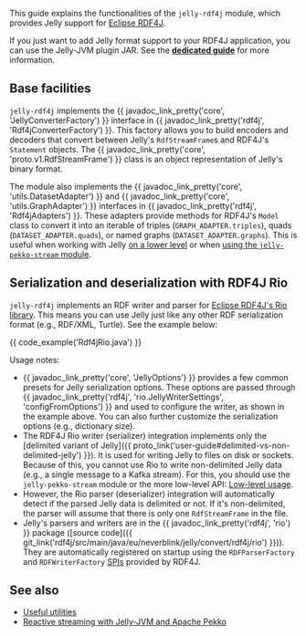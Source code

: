 This guide explains the functionalities of the `jelly-rdf4j` module, which provides Jelly support for [Eclipse RDF4J](https://rdf4j.org/).

If you just want to add Jelly format support to your RDF4J application, you can use the Jelly-JVM plugin JAR. See the **[dedicated guide](../getting-started-plugins.md#eclipse-rdf4j)** for more information.

## Base facilities

`jelly-rdf4j` implements the {{ javadoc_link_pretty('core', 'JellyConverterFactory') }} interface in {{ javadoc_link_pretty('rdf4j', 'Rdf4jConverterFactory') }}. This factory allows you to build encoders and decoders that convert between Jelly's `RdfStreamFrame`s and RDF4J's `Statement` objects. The {{ javadoc_link_pretty('core', 'proto.v1.RdfStreamFrame') }} class is an object representation of Jelly's binary format.

The module also implements the {{ javadoc_link_pretty('core', 'utils.DatasetAdapter') }} and {{ javadoc_link_pretty('core', 'utils.GraphAdapter') }} interfaces in {{ javadoc_link_pretty('rdf4j', 'Rdf4jAdapters') }}. These adapters provide methods for RDF4J's `Model` class to convert it into an iterable of triples (`GRAPH_ADAPTER.triples`), quads (`DATASET_ADAPTER.quads`), or named graphs (`DATASET_ADAPTER.graphs`). This is useful when working with Jelly [on a lower level](low-level.md) or when [using the `jelly-pekko-stream` module](reactive.md).

## Serialization and deserialization with RDF4J Rio

`jelly-rdf4j` implements an RDF writer and parser for [Eclipse RDF4J's Rio library](https://rdf4j.org/documentation/programming/rio/). This means you can use Jelly just like any other RDF serialization format (e.g., RDF/XML, Turtle). See the example below:

{{ code_example('Rdf4jRio.java') }}

Usage notes:

- {{ javadoc_link_pretty('core', 'JellyOptions') }} provides a few common presets for Jelly serialization options. These options are passed through {{ javadoc_link_pretty('rdf4j', 'rio.JellyWriterSettings', 'configFromOptions') }} and used to configure the writer, as shown in the example above. You can also further customize the serialization options (e.g., dictionary size).
- The RDF4J Rio writer (serializer) integration implements only the [delimited variant of Jelly]({{ proto_link('user-guide#delimited-vs-non-delimited-jelly') }}). It is used for writing Jelly to files on disk or sockets. Because of this, you cannot use Rio to write non-delimited Jelly data (e.g., a single message to a Kafka stream). For this, you should use the `jelly-pekko-stream` module or the more low-level API: [Low-level usage](low-level.md).
- However, the Rio parser (deserializer) integration will automatically detect if the parsed Jelly data is delimited or not. If it's non-delimited, the parser will assume that there is only one `RdfStreamFrame` in the file.
- Jelly's parsers and writers are in the {{ javadoc_link_pretty('rdf4j', 'rio') }} package ([source code]({{ git_link('rdf4j/src/main/java/eu/neverblink/jelly/convert/rdf4j/rio') }})). They are automatically registered on startup using the `RDFParserFactory` and `RDFWriterFactory` [SPIs](https://en.wikipedia.org/wiki/Service_provider_interface) provided by RDF4J.

## See also

- [Useful utilities](utilities.md)
- [Reactive streaming with Jelly-JVM and Apache Pekko](reactive.md)
